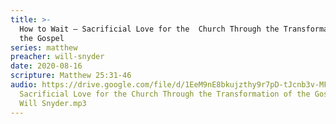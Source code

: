 ```yaml
---
title: >-
  How to Wait – Sacrificial Love for the  Church Through the Transformation of
  the Gospel
series: matthew
preacher: will-snyder
date: 2020-08-16
scripture: Matthew 25:31-46
audio: https://drive.google.com/file/d/1EeM9nE8bkujzthy9r7pD-tJcnb3v-MFM/view
  Sacrificial Love for the Church Through the Transformation of the Gospel -
  Will Snyder.mp3
---
```

